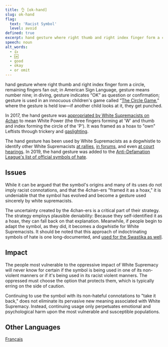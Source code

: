```yaml
---
title: 👌 [ok-hand]
slug: ok-hand
flag:
  text: 'Racist Symbol'
  level: avoid
defined: true
excerpt: hand gesture where right thumb and right index finger form a circle; typically used for confirmation or as the number nine in American Sign Language, now appropriated as White Supremacist symbol
speech: noun
alt_words:
  - 👍
  - 🆗
  - good
  - okay
  - or omit
---
```


hand gesture where right thumb and right index finger form a circle, remaining fingers fan out; in American Sign Language, gesture means number nine; in diving, gesture indicates “OK” as question or confirmation; gesture is used in an innocuous children's game called “[The Circle Game](https://www.vice.com/en_uk/article/wj8e74/searching-for-the-man-behind-the-circle-game),” where the gesture is held low—if another child looks at it, they get punched.

In 2017, the hand gesture was [appropriated by White Supremacists on 4chan](https://knowyourmeme.com/memes/ok-symbol-%F0%9F%91%8C) to mean White Power (the three fingers forming at 'W' and thumb and index forming the circle of the 'P'). It was framed as a hoax to "own" Leftists through trickery and [gaslighting](/definitions/gaslighting).

The hand gesture has been used by White Supremacists as a dogwhistle to identify other White Supremacists [at rallies](https://mashable.com/article/milo-yiannopoulos-banned-from-furry-convention/), [in forums](https://www.splcenter.org/hatewatch/2018/09/18/ok-sign-white-power-symbol-or-just-right-wing-troll), and even [at court hearings](https://nypost.com/2019/03/15/suspected-new-zealand-shooter-appears-in-court/). In 2019, the hand gesture was added to the [Anti-Defamation League's list of official symbols of hate](https://www.adl.org/news/press-releases/ok-and-other-alt-right-memes-and-slogans-added-to-adls-hate-symbols-database).

## Issues

While it can be argued that the symbol's origins and many of its uses do not imply racist connotations, and that the 4chan-ers "framed it as a hoax," it is undeniable that the symbol has evolved and become a gesture used sincerely by white supremacists.

The uncertainty created by the 4chan-ers is a critical part of their strategy. The strategy employs plausible deniability: Because they self-identified it as a hoax, they can fall back on that explanation. Meanwhile, if people begin to adapt the symbol, as they did, it becomes a dogwhistle for White Supremacists. It should be noted that this approach of indoctrinating symbols of hate is one long-documented, and [used for the Swastika as well](https://theconversation.com/how-nazis-twisted-the-swastika-into-a-symbol-of-hate-83020).

## Impact

The people most vulnerable to the oppressive impact of White Supremacy will never know for certain if the symbol is being used in one of its non-violent manners or if it's being used in its racist violent manners. The oppressed must choose the option that protects them, which is typically erring on the side of caution.

Continuing to use the symbol with its non-hateful connotations to "take it back," does not eliminate its pervasive new meaning associated with White Supremacy. Instead, continuing usage only perpetuates emotional and psychological harm upon the most vulnerable and susceptible populations.

## Other Languages

[Français](/definitions/fr_FR/signe-ok)
